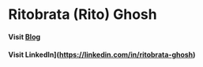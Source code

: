 # Ritobrata (Rito) Ghosh

#### Visit [Blog](https://ritog.github.io/blog)

#### Visit LinkedIn](https://linkedin.com/in/ritobrata-ghosh)
